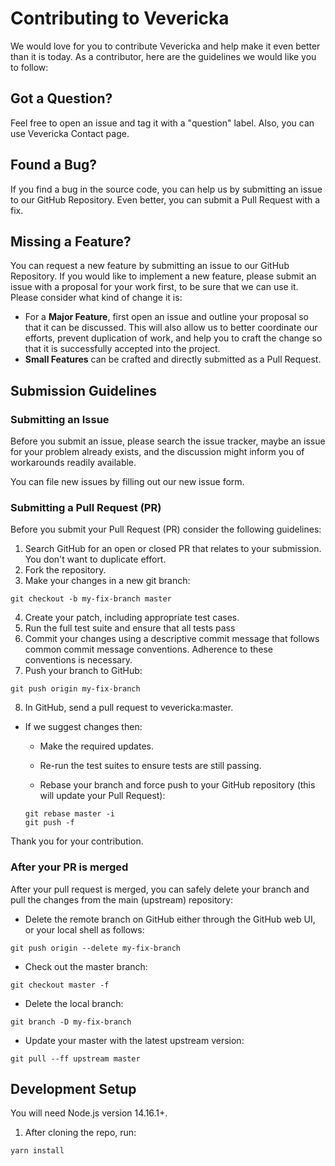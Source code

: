 # Contributing to Vevericka

We would love for you to contribute Vevericka and help make it even better than it is today. As a contributor, here are the guidelines we would like you to follow:

## Got a Question?

Feel free to open an issue and tag it with a "question" label. Also, you can use Vevericka Contact page.

## Found a Bug?

If you find a bug in the source code, you can help us by submitting an issue to our GitHub Repository. Even better, you can submit a Pull Request with a fix.

## Missing a Feature?

You can request a new feature by submitting an issue to our GitHub Repository. If you would like to implement a new feature, please submit an issue with a proposal for your work first, to be sure that we can use it. Please consider what kind of change it is:

- For a **Major Feature**, first open an issue and outline your proposal so that it can be discussed. This will also allow us to better coordinate our efforts, prevent duplication of work, and help you to craft the change so that it is successfully accepted into the project.
- **Small Features** can be crafted and directly submitted as a Pull Request.

## Submission Guidelines

### Submitting an Issue

Before you submit an issue, please search the issue tracker, maybe an issue for your problem already exists, and the discussion might inform you of workarounds readily available.

You can file new issues by filling out our new issue form.

### Submitting a Pull Request (PR)

Before you submit your Pull Request (PR) consider the following guidelines:

1. Search GitHub for an open or closed PR that relates to your submission. You don't want to duplicate effort.
2. Fork the repository.
3. Make your changes in a new git branch:

```
git checkout -b my-fix-branch master
```

4. Create your patch, including appropriate test cases.
5. Run the full test suite and ensure that all tests pass
6. Commit your changes using a descriptive commit message that follows common commit message conventions. Adherence to these conventions is necessary.
7. Push your branch to GitHub:

```
git push origin my-fix-branch
```

8. In GitHub, send a pull request to vevericka:master.

- If we suggest changes then:

    - Make the required updates.

    - Re-run the test suites to ensure tests are still passing.

    - Rebase your branch and force push to your GitHub repository (this will update your Pull Request):

  ```
  git rebase master -i
  git push -f
  ```

Thank you for your contribution.

### After your PR is merged

After your pull request is merged, you can safely delete your branch and pull the changes from the main (upstream) repository:

- Delete the remote branch on GitHub either through the GitHub web UI, or your local shell as follows:

```
git push origin --delete my-fix-branch
```

- Check out the master branch:

```
git checkout master -f
```

- Delete the local branch:

```
git branch -D my-fix-branch
```

- Update your master with the latest upstream version:

```
git pull --ff upstream master
```

## Development Setup

You will need Node.js version 14.16.1+.

1. After cloning the repo, run:

```
yarn install
```
